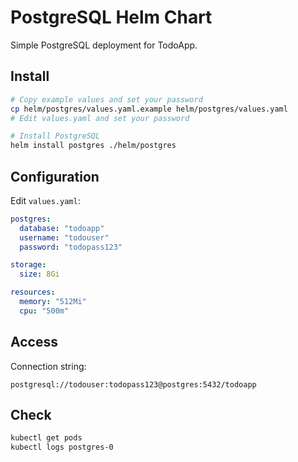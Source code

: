# PostgreSQL Helm Chart

Simple PostgreSQL deployment for TodoApp.

## Install

```bash
# Copy example values and set your password
cp helm/postgres/values.yaml.example helm/postgres/values.yaml
# Edit values.yaml and set your password

# Install PostgreSQL
helm install postgres ./helm/postgres
```

## Configuration

Edit `values.yaml`:

```yaml
postgres:
  database: "todoapp"
  username: "todouser"
  password: "todopass123"

storage:
  size: 8Gi

resources:
  memory: "512Mi"
  cpu: "500m"
```

## Access

Connection string:

```
postgresql://todouser:todopass123@postgres:5432/todoapp
```

## Check

```bash
kubectl get pods
kubectl logs postgres-0
```

